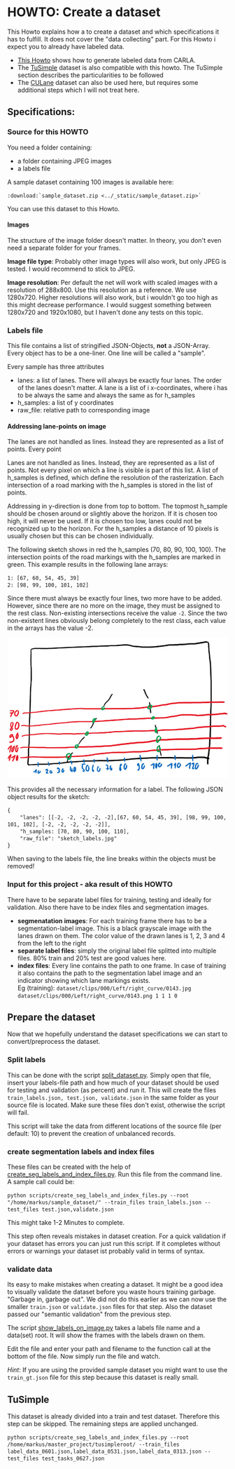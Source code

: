 # HOWTO: Create a dataset
This Howto explains how a to create a dataset and which specifications it has to fulfill. It does not cover the "data collecting" part. For this Howto i expect you to already have labeled data.

- [This Howto](generate_dataset_from_carla) shows how to generate labeled data from CARLA.
- The [TuSimple](https://github.com/TuSimple/tusimple-benchmark/issues/3) dataset is also compatible with this howto. The TuSimple section describes the particularities to be followed
- The [CULane](https://xingangpan.github.io/projects/CULane.html) dataset can also be used here, but requires some additional steps which I will not treat here.

## Specifications:
### Source for this HOWTO
You need a folder containing:
- a folder containing JPEG images
- a labels file

A sample dataset containing 100 images is available here:
```{eval-rst}
:download:`sample_dataset.zip <../_static/sample_dataset.zip>`
```
You can use this dataset to this Howto.


#### Images
The structure of the image folder doesn't matter. In theory, you don't even need a separate folder for your frames.

**Image file type**: Probably other image types will also work, but only JPEG is tested. I would recommend to stick to JPEG.

**Image resolution**: Per default the net will work with scaled images with a resolution of 288x800. Use this resolution as a reference. We use 1280x720. Higher resolutions will also work, but i wouldn't go too high as this might decrease performance. I would suggest something between 1280x720 and 1920x1080, but I haven't done any tests on this topic.

### Labels file
This file contains a list of stringified JSON-Objects, **not** a JSON-Array. Every object has to be a one-liner. One line will be called a "sample".

Every sample has three attributes
- lanes: a list of lanes. There will always be exactly four lanes. The order of the lanes doesn't matter. A lane is a list of i x-coordinates, where i has to be always the same and always the same as for h_samples
- h_samples: a list of y coordinates
- raw_file: relative path to corresponding image

#### Addressing lane-points on image
The lanes are not handled as lines. Instead they are represented as a list of points. Every point 


Lanes are not handled as lines. Instead, they are represented as a list of points. Not every pixel on which a line is visible is part of this list. A list of h_samples is defined, which define the resolution of the rasterization. Each intersection of a road marking with the h_samples is stored in the list of points.

Addressing in y-direction is done from top to bottom. The topmost h_sample should be chosen around or slightly above the horizon. If it is chosen too high, it will never be used. If it is chosen too low, lanes could not be recognized up to the horizon. For the h_samples a distance of 10 pixels is usually chosen but this can be chosen individually.

The following sketch shows in red the h_samples (70, 80, 90, 100, 100). The intersection points of the road markings with the h_samples are marked in green. This example results in the following lane arrays:

```
1: [67, 60, 54, 45, 39]
2: [98, 99, 100, 101, 102]
```

Since there must always be exactly four lines, two more have to be added. However, since there are no more on the image, they must be assigned to the rest class. Non-existing intersections receive the value `-2`. Since the two non-existent lines obviously belong completely to the rest class, each value in the arrays has the value -2.

![sketch labels](../_static/sketch_labels.jpg)

This provides all the necessary information for a label. The following JSON object results for the sketch:
```
{
    "lanes": [[-2, -2, -2, -2, -2],[67, 60, 54, 45, 39], [98, 99, 100, 101, 102], [-2, -2, -2, -2, -2]],
    "h_samples: [70, 80, 90, 100, 110],
    "raw_file": "sketch_labels.jpg"
}
```
When saving to the labels file, the line breaks within the objects must be removed!


### Input for this project - aka result of this HOWTO
There have to be separate label files for training, testing and ideally for validation. Also there have to be index files and segmentation images.

- **segmenatation images**: For each training frame there has to be a segmentation-label image. This is a black grayscale image with the lanes drawn on them. The color value of the drawn lanes is 1, 2, 3 and 4 from the left to the right
- **separate label files**: simply the original label file splitted into multiple files. 80% train and 20% test are good values here.
- **index files**: Every line contains the path to one frame. In case of training it also contains the path to the segmentation label image and an indicator showing which lane markings exists.  
Eg (training): `dataset/clips/000/Left/right_curve/0143.jpg dataset/clips/000/Left/right_curve/0143.png 1 1 1 0`

## Prepare the dataset
Now that we hopefully understand the dataset specifications we can start to convert/preprocess the dataset.


### Split labels
This can be done with the script [split_dataset.py](../scripts). Simply open that file, insert your labels-file path and how much of your dataset should be used for testing and validation (as percent) and run it. This will create the files `train_labels.json, test.json, validate.json` in the same folder as your source file is located. Make sure these files don't exist, otherwise the script will fail.

This script will take the data from different locations of the source file (per default: 10) to prevent the creation of unbalanced records.

### create segmentation labels and index files
These files can be created with the help of [create_seg_labels_and_index_files.py](../scripts). Run this file from the command line. A sample call could be:

```
python scripts/create_seg_labels_and_index_files.py --root "/home/markus/sample_dataset/" --train_files train_labels.json --test_files test.json,validate.json
```

This might take 1-2 Minutes to complete.

This step often reveals mistakes in dataset creation. For a quick validation if your dataset has errors you can just run this script. If it completes without errors or warnings your dataset ist probably valid in terms of syntax. 

### validate data
Its easy to make mistakes when creating a dataset. It might be a good idea to visually validate the dataset before you waste hours training garbage. "Garbage in, garbage out". We did not do this earlier as we can now use the smaller `train.json` or `validate.json` files for that step. Also the dataset passed our "semantic validation" from the previous step.

The script [show_labels_on_image.py](../scripts) takes a labels file name and a data(set) root. It will show the frames with the labels drawn on them.

Edit the file and enter your path and filename to the function call at the bottom of the file. Now simply run the file and watch.

*Hint*: If you are using the provided sample dataset you might want to use the `train_gt.json` file for this step because this dataset is really small.


## TuSimple
This dataset is already divided into a train and test dataset. Therefore this step can be skipped. The remaining steps are applied unchanged.
``` shell
python scripts/create_seg_labels_and_index_files.py --root /home/markus/master_project/tusimpleroot/ --train_files label_data_0601.json,label_data_0531.json,label_data_0313.json --test_files test_tasks_0627.json
```
